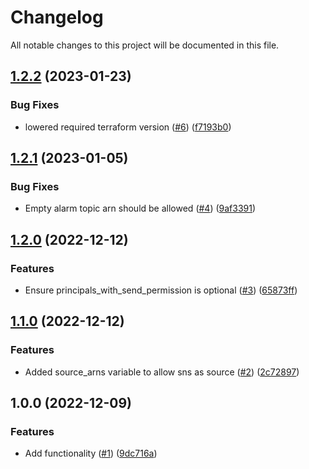 # Changelog

All notable changes to this project will be documented in this file.

## [1.2.2](https://github.com/justtrackio/terraform-aws-sqs-queue/compare/v1.2.1...v1.2.2) (2023-01-23)


### Bug Fixes

* lowered required terraform version ([#6](https://github.com/justtrackio/terraform-aws-sqs-queue/issues/6)) ([f7193b0](https://github.com/justtrackio/terraform-aws-sqs-queue/commit/f7193b0526de5c037258f46bc0a4c0cea9fcd977))

## [1.2.1](https://github.com/justtrackio/terraform-aws-sqs-queue/compare/v1.2.0...v1.2.1) (2023-01-05)


### Bug Fixes

* Empty alarm topic arn should be allowed ([#4](https://github.com/justtrackio/terraform-aws-sqs-queue/issues/4)) ([9af3391](https://github.com/justtrackio/terraform-aws-sqs-queue/commit/9af3391a2cd7975be20017547e93f7caf9479b0a))

## [1.2.0](https://github.com/justtrackio/terraform-aws-sqs-queue/compare/v1.1.0...v1.2.0) (2022-12-12)


### Features

* Ensure principals_with_send_permission is optional ([#3](https://github.com/justtrackio/terraform-aws-sqs-queue/issues/3)) ([65873ff](https://github.com/justtrackio/terraform-aws-sqs-queue/commit/65873ff8f09e1b4ffeb4c61a9a69e3252533844e))

## [1.1.0](https://github.com/justtrackio/terraform-aws-sqs-queue/compare/v1.0.0...v1.1.0) (2022-12-12)


### Features

* Added source_arns variable to allow sns as source ([#2](https://github.com/justtrackio/terraform-aws-sqs-queue/issues/2)) ([2c72897](https://github.com/justtrackio/terraform-aws-sqs-queue/commit/2c728974ef401b7a8159eeb45216268baec959bd))

## 1.0.0 (2022-12-09)


### Features

* Add functionality ([#1](https://github.com/justtrackio/terraform-aws-sqs-queue/issues/1)) ([9dc716a](https://github.com/justtrackio/terraform-aws-sqs-queue/commit/9dc716ab5c2a5f142d4f7e26aa199512aa67fd52))
